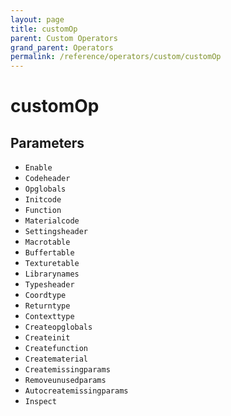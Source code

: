 ```yaml
---
layout: page
title: customOp
parent: Custom Operators
grand_parent: Operators
permalink: /reference/operators/custom/customOp
---
```


# customOp

## Parameters

* `Enable`
* `Codeheader`
* `Opglobals`
* `Initcode`
* `Function`
* `Materialcode`
* `Settingsheader`
* `Macrotable`
* `Buffertable`
* `Texturetable`
* `Librarynames`
* `Typesheader`
* `Coordtype`
* `Returntype`
* `Contexttype`
* `Createopglobals`
* `Createinit`
* `Createfunction`
* `Creatematerial`
* `Createmissingparams`
* `Removeunusedparams`
* `Autocreatemissingparams`
* `Inspect`
